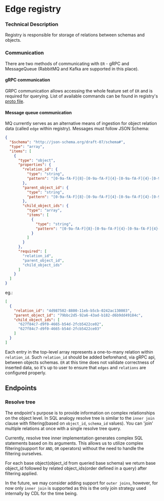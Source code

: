 # Edge registry

### Technical Description
Registry is responsible for storage of relations between schemas and objects.

### Communication
There are two methods of communicating with `ER` - gRPC and MessageQueue (RabbitMQ and Kafka are supported in this place).

#### gRPC communication
GRPC communication allows accessing the whole feature set of `ER` and is required for querying. List of available commands can be found in registry's [proto file](https://github.com/epiphany-platform/CommonDataLayer/tree/develop/crates/rpc/proto).

#### Message queue communication
MQ currently serves as an alternative means of ingestion for object relation data (called `edge` within registry). Messages must follow JSON Schema:

```json
{
  "$schema": "http://json-schema.org/draft-07/schema#",
  "type": "array",
  "items": [
    {
      "type": "object",
      "properties": {
        "relation_id": {
          "type": "string",
          "pattern": "[0-9a-fA-F]{8}-[0-9a-fA-F]{4}-[0-9a-fA-F]{4}-[0-9a-fA-F]{4}-[0-9a-fA-F]{12}"
        },
        "parent_object_id": {
          "type": "string",
          "pattern": "[0-9a-fA-F]{8}-[0-9a-fA-F]{4}-[0-9a-fA-F]{4}-[0-9a-fA-F]{4}-[0-9a-fA-F]{12}"
        },
        "child_object_ids": {
          "type": "array",
          "items": [
            {
              "type": "string",
              "pattern": "[0-9a-fA-F]{8}-[0-9a-fA-F]{4}-[0-9a-fA-F]{4}-[0-9a-fA-F]{4}-[0-9a-fA-F]{12}"
            }
          ]
        }
      },
      "required": [
        "relation_id",
        "parent_object_id",
        "child_object_ids"
      ]
    }
  ]
}
```

eg.:

```json
[
  {
    "relation_id": "4d987502-8800-11eb-b5cb-0242ac130003",
    "parent_object_id": "79bbc2d5-92a6-43ad-b182-d6b9dd49184c",
    "child_object_ids": [
      "627f84c7-d9f0-4665-b54d-2fcb5422ce02",
      "627f84c7-d9f0-4665-b54d-2fcb5422ce03"
    ]
  }
]
```

Each entry in the top-level array represents a one-to-many relation within `relation_id`. Such `relation_id` should be added beforehand, via gRPC api, between objects schemas. `ER` at this time does not validate correctness of inserted data, so it's up to user to ensure that `edges` and `relations` are configured properly.

## Endpoints
### Resolve tree
The endpoint's purpose is to provide information on complex relationships on the object level. In SQL analogy resolve tree is similar to the `inner join` clause with filtering(based on `object_id`, `schema_id` values). You can 'join' multiple relations at once with a single resolve tree query.

Currently, resolve tree inner implementation generates complex SQL statements based on its arguments. This allows us to utilize complex filtering(support for `AND`, `OR` operators) without the need to handle the filtering ourselves.

For each base object(object_id from queried base schema) we return base object_id followed by related object_ids(order defined in a query) after filtering applied.

In the future, we may consider adding support for `outer joins`, however, for now only `inner join` is supported as this is the only join strategy used internally by CDL for the time being.
